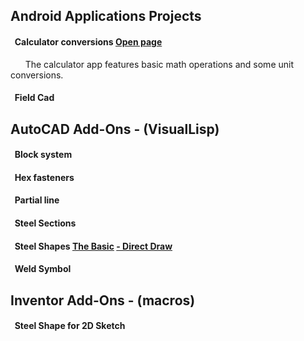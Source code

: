 ## **Android Applications Projects**  
#### &nbsp; **Calculator conversions**  [Open page](https://michelvilleneuve.github.io/CalcConv/)  
&nbsp; &nbsp; &nbsp;  The calculator app features basic math operations and some unit conversions.  
#### &nbsp; **Field Cad**

## **AutoCAD Add-Ons** - (VisualLisp)
#### &nbsp; Block system  
#### &nbsp; Hex fasteners  
#### &nbsp; Partial line  
#### &nbsp; Steel Sections  
#### &nbsp; Steel Shapes  [The Basic](https://addcom.github.io/Structural-Steel-Shape/) [- Direct Draw](https://addcom.github.io/Structural-Steel-Shape/)  
#### &nbsp; Weld Symbol  

## **Inventor Add-Ons** - (macros)  
#### &nbsp; Steel Shape for 2D Sketch  
